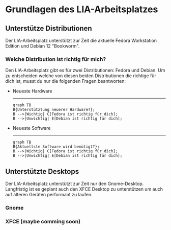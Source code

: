 # Grundlagen des LIA-Arbeitsplatzes

## Unterstütze Distributionen
Der LIA-Arbeitsplatz unterstützt zur Zeit die aktuelle Fedora Workstation Edition und Debian 12 "Bookworm".

### Welche Distribution ist richtig für mich?
Den LIA-Arbeitsplatz gibt es für zwei Distributionen: Fedora und Debian.  Um zu entscheiden welche von diesen beiden Distributionen die richtige für dich ist, musst du nur die folgenden Fragen beantworten:

<div class="grid cards" markdown>

- Neueste Hardware

    ---
    ```mermaid
    graph TB
    B{Unterstütztung neuerer Hardware?};
    B -->|Wichtig| C[Fedora ist richtig für dich];
    B -->|Unwichtig| E[Debian ist richtig für dich];
    ```

- Neueste Software

    ---
    ```mermaid
    graph TB
    B{Aktuellste Software wird benötigt?};
    B -->|Wichtig| C[Fedora ist richtig für dich];
    B -->|Unwichtig| E[Debian ist richtig für dich];
    ```

</div>

## Unterstützte Desktops
Der LIA-Arbeitsplatz unterstützt zur Zeit nur den Gnome-Desktop.  Langfristig ist es geplant auch den XFCE Desktop zu unterstützen um auch auf älteren Geräten performant zu laufen.

### Gnome


### XFCE (maybe comming soon)

